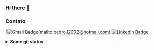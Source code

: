 ### Hi there 👋

### Contato
[![Gmail Badge](https://img.shields.io/badge/-Gmail-c14438?style=flat-square&logo=Gmail&logoColor=white&link=mailto:pedro.l2002@hotmail.com)(mailto:pedro.l2002@hotmail.com)
[![Linkedin Badge](https://img.shields.io/badge/-LinkedIn-blue?style=flat-square&logo=Linkedin&logoColor=white&link=https://www.linkedin.com/in/pedrols2603)](https://www.linkedin.com/in/pedrols2603/)
<details>
  <summary> <b> Some git status </b></summary>
  <br>
<a href="https://github.com/PedroLS2603/github-readme-stats">
    <img align="center" src="https://github-readme-stats.vercel.app/api?username=PedroLS2603&show_icons=true&count_private=true&theme=chartreuse-dark&hide=issues" />
  </a>
</details>
<!--
**PedroLS2603/PedroLS2603** is a ✨ _special_ ✨ repository because its `README.md` (this file) appears on your GitHub profile.

Here are some ideas to get you started:

- 🔭 I’m currently working on ...
- 🌱 I’m currently learning ...
- 👯 I’m looking to collaborate on ...
- 🤔 I’m looking for help with ...
- 💬 Ask me about ...
- 📫 How to reach me: ...
- 😄 Pronouns: ...
- ⚡ Fun fact: ...
-->
